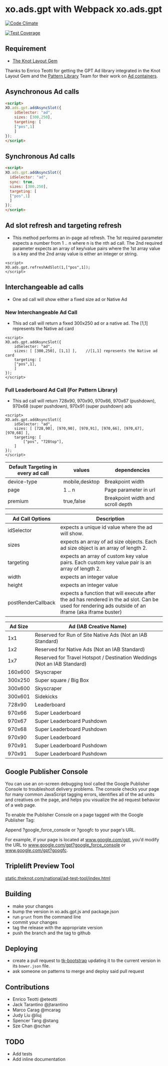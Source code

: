 xo.ads.gpt with Webpack
xo.ads.gpt
===============

[![Code Climate](https://codeclimate.com/repos/540e0ac4e30ba05393002723/badges/9d6c3ab2c0cd53f21878/gpa.svg)](https://codeclimate.com/repos/540e0ac4e30ba05393002723/feed)

[![Test Coverage](https://codeclimate.com/repos/540e0ac4e30ba05393002723/badges/9d6c3ab2c0cd53f21878/coverage.svg)](https://codeclimate.com/repos/540e0ac4e30ba05393002723/feed)


## Requirement
- [The Knot Layout Gem](http://git.xogrp.com/design/the_knot_layout)

Thanks to Enrico Teotti for getting the GPT Ad library integrated in the Knot Layout Gem and the [Pattern Library](http://patterns.xogrp.com) Team for their work on [Ad containers](http://patterns.xogrp.com/ad_containers.html).




## Asynchronous Ad calls

```html
<script>
XO.ads.gpt.addAsyncSlot({
	idSelector: "ad",
	sizes: [300,250],
	targeting: [  
	["pos",1]
	]
});
</script>
```

## Synchronous Ad calls

```html
<script>
XO.ads.gpt.addAsyncSlot({
  idSelector: "ad",
  sync: true,
  sizes: [300,250],
  targeting: [  
  ["pos",1]
  ]
});
</script>
```

## Ad slot refresh and targeting refresh
- This method performs an in-page ad refresh.  The 1st required parameter expects a number from 1 .. n where n is the nth ad call.  The 2nd required parameter expects an array of key/value pairs where the 1st array value is a key and the 2nd array value is either an integer or string.

```
<script>
XO.ads.gpt.refreshAdSlot(1,["pos",1]);
</script>
```


## Interchangeable ad calls
- One ad call will show either a fixed size ad or Native Ad


### New Interchangeable Ad Call
- This ad call will return a fixed 300x250 ad or a native ad.  The [1,1] represents the Native ad card

```
<script>
XO.ads.gpt.addAsyncSlot({
	idSelector: "ad",
	sizes: [ [300,250], [1,1] ],	//[1,1] represents the Native ad card	
	targeting: [  
	["pos",1],
	]
});
</script>
```


### Full Leaderboard Ad Call (For Pattern Library)
- This ad call will return 728x90, 970x90, 970x66, 970x67 (pushdown), 970x68 (super pushdown), 970x91 (super pushdown) ads

```
<script>
XO.ads.gpt.addAsyncSlot({
    idSelector: "ad",
    sizes: [ [728,90], [970,90], [970,91], [970,66], [970,67], [970,68] ],   
    targeting: [  
	    ["pos", "728top"],
    ]
});
</script>
```


| Default Targeting in every ad call | values        |dependencies
| -----------------------------------| --------      |---------------
| device-type                        | mobile,desktop| Breakpoint width
| page                               | 1 .. n        | Page parameter in url
| premium                            | true,false    | Breakpoint width and scroll depth



| Ad Call Options   | Description
| ---------         | --------
| idSelector        | expects a unique id value where the ad will show.
| sizes             | expects an array of ad size objects. Each ad size object is an array of length 2. 
| targeting         | expects an array of custom key value pairs.  Each custom key value pair is an array of length 2.
| width             | expects an integer value
| height            | expects an integer value
| postRenderCallback| expects a function that will execute after the ad has rendered in the ad slot.  Can be used for rendering ads outside of an iframe (aka iframe buster)


| Ad Size        | Ad (IAB Creative Name)
| ---------      | --------
| 1x1            | Reserved for Run of Site Native Ads (Not an IAB Standard)
| 1x2            | Reserved for Native Ads (Not an IAB Standard)
| 1x7            | Reserved for Travel Hotspot / Destination Weddings (Not an IAB Standard)
| 160x600        | Skyscraper
| 300x250        | Super square / Big Box
| 300x600        | Skyscraper
| 300x601        | Sidekicks
| 728x90         | Leaderboard
| 970x66         | Super Leaderboard
| 970x67         | Super Leaderboard Pushdown
| 970x68         | Super Leaderboard Pushdown
| 970x90         | Super Leaderboard 
| 970x91         | Super Leaderboard Pushdown
| 970x91         | Super Leaderboard Pushdown


## Google Publisher Console
You can use an on-screen debugging tool called the Google Publisher Console to troubleshoot delivery problems. The console checks your page for many common JavaScript tagging errors, identifies all of the ad units and creatives on the page, and helps you visualize the ad request behavior of a web page.

To enable the Publisher Console on a page tagged with the Google Publisher Tag:

Append ?google_force_console or ?googfc to your page's URL.

For example, if your page is located at www.google.com/gpt, you’d modify the URL to www.google.com/gpt?google_force_console or www.google.com/gpt?googfc.

## Triplelift Preview Tool
[static.theknot.com/national/ad-test-tool/index.html](http://static.theknot.com/national/ad-test-tool/index.html)

## Building

* make your changes
* bump the version in xo.ads.gpt.js and package.json
* run `grunt` from the command line
* commit your changes
* tag the release with the appropriate version
* push the branch and the tag to github

## Deploying

* create a pull request to [tk-bootstrap](https://git.xogrp.com/design/tk-bootstrap) updating it to the current version in its `bower.json` file.
* ask someone on patterns to merge and deploy said pull request

## Contributions

* Enrico Teotti @eteotti
* Jack Tarantino @jtarantino
* Marco Carag @mcarag
* Judy Liu @liuj
* Spencer Tang @stang
* Sze Chan @schan

## TODO

* Add tests
* Add inline documentation
